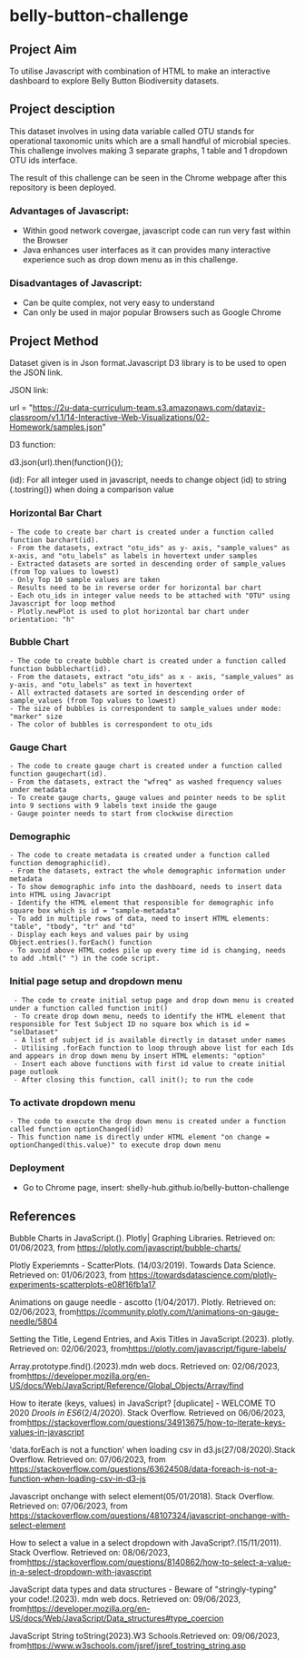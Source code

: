 # belly-button-challenge

## Project Aim

To utilise Javascript with combination of HTML to make an interactive dashboard to explore Belly Button Biodiversity datasets.

## Project desciption
This dataset involves in using data variable called OTU stands for operational taxonomic units which are a small handful of microbial species.
This challenge involves making 3 separate graphs, 1 table and 1 dropdown OTU ids interface.

The result of this challenge can be seen in the Chrome webpage after this repository is been deployed. 

### Advantages of Javascript:
 - Within good network covergae, javascript code can run very fast within the Browser
 - Java enhances user interfaces as it can provides many interactive experience such as drop down menu as in this challenge.
 
### Disadvantages of Javascript:
- Can be quite complex, not very easy to understand
- Can only be used in major popular Browsers such as Google Chrome

## Project Method
Dataset given is in Json format.Javascript D3 library is to be used to open the JSON link.

JSON link:

url = "https://2u-data-curriculum-team.s3.amazonaws.com/dataviz-classroom/v1.1/14-Interactive-Web-Visualizations/02-Homework/samples.json"

D3 function:

d3.json(url).then(function(){});

(id):
For all integer used in javascript, needs to change object (id) to string (.tostring()) when doing a comparison value

### Horizontal Bar Chart
    - The code to create bar chart is created under a function called function barchart(id).
    - From the datasets, extract "otu_ids" as y- axis, "sample_values" as x-axis, and "otu_labels" as labels in hovertext under samples
    - Extracted datasets are sorted in descending order of sample_values (from Top values to lowest)
    - Only Top 10 sample values are taken
    - Results need to be in reverse order for horizontal bar chart 
    - Each otu_ids in integer value needs to be attached with "OTU" using Javascript for loop method
    - Plotly.newPlot is used to plot horizontal bar chart under orientation: "h"

### Bubble Chart
    - The code to create bubble chart is created under a function called function bubblechart(id).
    - From the datasets, extract "otu_ids" as x - axis, "sample_values" as y-axis, and "otu_labels" as text in hovertext
    - All extracted datasets are sorted in descending order of sample_values (from Top values to lowest)
    - The size of bubbles is correspondent to sample_values under mode: "marker" size
    - The color of bubbles is correspondent to otu_ids

### Gauge Chart
    - The code to create gauge chart is created under a function called function gaugechart(id).
    - From the datasets, extract the "wfreq" as washed frequency values under metadata
    - To create gauge charts, gauge values and pointer needs to be split into 9 sections with 9 labels text inside the gauge
    - Gauge pointer needs to start from clockwise direction

### Demographic
    - The code to create metadata is created under a function called function demographic(id).
    - From the datasets, extract the whole demographic information under metadata
    - To show demographic info into the dashboard, needs to insert data into HTML using Javacript
    - Identify the HTML element that responsible for demographic info square box which is id = "sample-metadata"
    - To add in multiple rows of data, need to insert HTML elements: "table", "tbody", "tr" and "td"
    - Display each keys and values pair by using Object.entries().forEach() function
    - To avoid above HTML codes pile up every time id is changing, needs to add .html(" ") in the code script.

### Initial page setup and dropdown menu
     - The code to create initial setup page and drop down menu is created under a function called function init()
     - To create drop down menu, needs to identify the HTML element that responsible for Test Subject ID no square box which is id = "selDataset"
     - A list of subject id is available directly in dataset under names
     - Utilising .forEach function to loop through above list for each Ids and appears in drop down menu by insert HTML elements: "option"
     - Insert each above functions with first id value to create initial page outlook
     - After closing this function, call init(); to run the code

### To activate dropdown menu
    - The code to execute the drop down menu is created under a function called function optionChanged(id)
    - This function name is directly under HTML element "on change = optionChanged(this.value)" to execute drop down menu

### Deployment
 - Go to Chrome page, insert: shelly-hub.github.io/belly-button-challenge

## References
Bubble Charts in JavaScript.(). Plotly| Graphing Libraries. Retrieved on: 01/06/2023, from <https://plotly.com/javascript/bubble-charts/>

Plotly Experiemnts - ScatterPlots. (14/03/2019). Towards Data Science. Retrieved on: 01/06/2023, from <https://towardsdatascience.com/plotly-experiments-scatterplots-e08f16fb1a17>

Animations on gauge needle  - ascotto (1/04/2017). Plotly. Retrieved on: 02/06/2023, from<https://community.plotly.com/t/animations-on-gauge-needle/5804>

Setting the Title, Legend Entries, and Axis Titles in JavaScript.(2023). plotly. Retrieved on: 02/06/2023, from<https://plotly.com/javascript/figure-labels/>

Array.prototype.find().(2023).mdn web docs. Retrieved on: 02/06/2023, from<https://developer.mozilla.org/en-US/docs/Web/JavaScript/Reference/Global_Objects/Array/find>

How to iterate (keys, values) in JavaScript? [duplicate] - WELCOME TO 2020 *Drools in ES6*(2/4/2020). Stack Overflow. Retrieved on 06/06/2023, from<https://stackoverflow.com/questions/34913675/how-to-iterate-keys-values-in-javascript>

'data.forEach is not a function' when loading csv in d3.js(27/08/2020).Stack Overflow. Retrieved on: 07/06/2023, from <https://stackoverflow.com/questions/63624508/data-foreach-is-not-a-function-when-loading-csv-in-d3-js>

Javascript onchange with select element(05/01/2018). Stack Overflow. Retrieved on: 07/06/2023, from <https://stackoverflow.com/questions/48107324/javascript-onchange-with-select-element>

How to select a value in a select dropdown with JavaScript?.(15/11/2011). Stack Overflow. Retrieved on: 08/06/2023, from<https://stackoverflow.com/questions/8140862/how-to-select-a-value-in-a-select-dropdown-with-javascript>

JavaScript data types and data structures  - Beware of "stringly-typing" your code!.(2023). mdn web docs. Retrieved on: 09/06/2023, from<https://developer.mozilla.org/en-US/docs/Web/JavaScript/Data_structures#type_coercion>

JavaScript String toString(2023).W3 Schools.Retrieved on: 09/06/2023, from<https://www.w3schools.com/jsref/jsref_tostring_string.asp>
